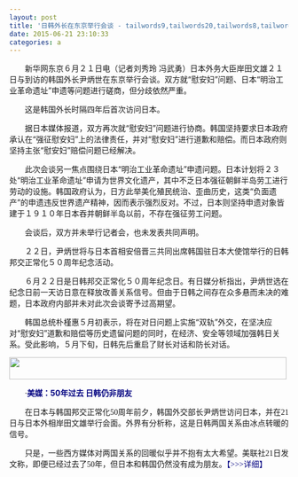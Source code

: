 ```yaml
---
layout: post
title: '日韩外长在东京举行会谈 - tailwords9,tailwords20,tailwords8,tailwords19,tailwords1,tailwords17,tailwords7,tailwords5,tailwords15,tailwords14'
date: 2015-06-21 23:10:33
categories: a
---
```


<div><div style="display:none;"><iframe marginheight="0" marginwidth="0" frameborder="0" src=""></iframe></div><p>　　新华网东京６月２１日电（记者刘秀玲 冯武勇）日本外务大臣岸田文雄２１日与到访的韩国外长尹炳世在东京举行会谈。双方就“慰安妇”问题、日本“明治工业革命遗址”申遗等问题进行磋商，但分歧依然严重。</p><p>　　这是韩国外长时隔四年后首次访问日本。</p><p>　　据日本媒体报道，双方再次就“慰安妇”问题进行协商。韩国坚持要求日本政府承认在“强征慰安妇”上的法律责任，并对“慰安妇”进行道歉和赔偿。而日本政府则坚持主张“慰安妇”赔偿问题已经解决。</p><p>　　此次会谈另一焦点围绕日本“明治工业革命遗址”申遗问题。日本计划将２３处“明治工业革命遗址”申请为世界文化遗产，其中不乏日本强征朝鲜半岛劳工进行劳动的设施。韩国政府认为，日方此举美化殖民统治、歪曲历史，这类“负面遗产”的申遗违反世界遗产精神，因而表示强烈反对。不过，日本则坚持申遗对象皆建于１９１０年日本吞并朝鲜半岛以前，不存在强征劳工问题。</p><p>　　会谈后，双方并未举行记者会，也未发表共同声明。</p><p>　　２２日，尹炳世将与日本首相安倍晋三共同出席韩国驻日本大使馆举行的日韩邦交正常化５０周年纪念活动。</p><p>　　６月２２日是日韩邦交正常化５０周年纪念日。有日媒分析指出，尹炳世选在纪念日前一天访日意在释放改善关系信号。但由于日韩之间存在众多悬而未决的难题，日本政府内部并未对此次会谈寄予过高期望。</p><p>　　韩国总统朴槿惠５月初表示，将在对日问题上实施“双轨”外交，在坚决应对“慰安妇”道歉和赔偿等历史遗留问题的同时，在经济、安全等领域加强韩日关系。受此影响，５月下旬，日韩先后重启了财长对话和防长对话。</p><p><img title="" style="HEIGHT: 40px; WIDTH: 500px" border="0" src="1115683065_14348902143741n.png" sourcedescription="编辑提供的本地文件" sourcename="本地文件"></p><p><span>　　·<font color="navy"><strong>美媒：50年过去 日韩仍非朋友</strong></font></span></p><p><font face="楷体">　　在日本与韩国邦交正常化50周年前夕，韩国外交部长尹炳世访问日本，并在21日与日本外相岸田文雄举行会面。外界有分析称，这是日韩两国关系由冰点转暖的信号。</font></p><p><font face="楷体">　　只是，一些西方媒体对两国关系的回暖似乎并不抱有太大希望。美联社21日发文称，即便已经过去了50年，但日本和韩国仍然没有成为朋友。<font color="navy">【&gt;&gt;&gt;</font></font><font color="navy" face="楷体">详细</font><font color="navy" face="楷体">】</font></p></div>